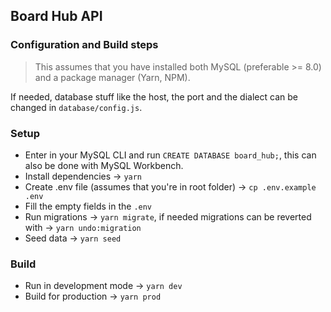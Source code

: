 ## Board Hub API 

### Configuration and Build steps
> This assumes that you have installed both MySQL (preferable >= 8.0) and a package manager (Yarn, NPM).

If needed, database stuff like the host, the port and the dialect can be changed in `database/config.js`.

### Setup
- Enter in your MySQL CLI and run `CREATE DATABASE board_hub;`, this can also be done with MySQL Workbench.
- Install dependencies → `yarn`
- Create .env file (assumes that you're in root folder) → `cp .env.example .env`
- Fill the empty fields in the `.env`
- Run migrations → `yarn migrate`, if needed migrations can be reverted with → `yarn undo:migration`
- Seed data → `yarn seed`

### Build
- Run in development mode → `yarn dev`
- Build for production → `yarn prod`
